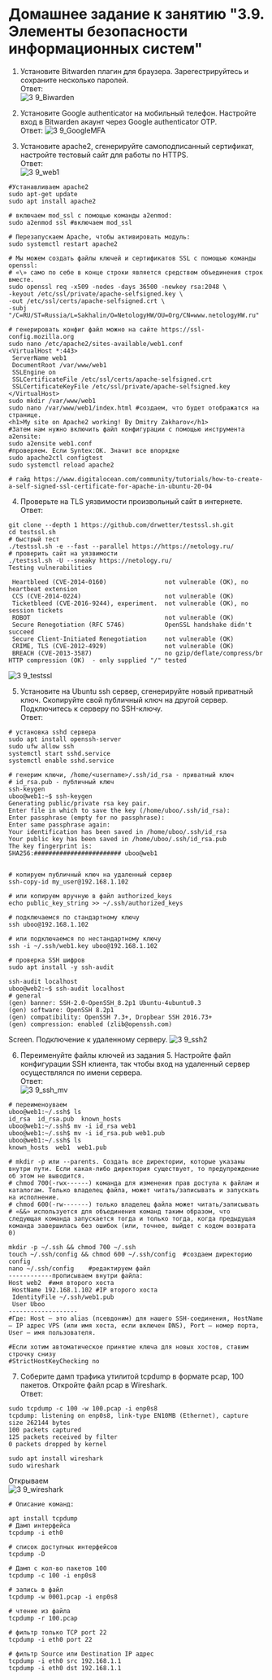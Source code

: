 # Домашнее задание к занятию "3.9. Элементы безопасности информационных систем"

1. Установите Bitwarden плагин для браузера. Зарегестрируйтесь и сохраните несколько паролей.<br />
Ответ:<br />
![3 9_Biwarden](https://user-images.githubusercontent.com/35838789/145347158-a62b2a39-1679-4aa3-9326-159421272b09.JPG)

2. Установите Google authenticator на мобильный телефон. Настройте вход в Bitwarden акаунт через Google authenticator OTP.<br />
Ответ:
![3 9_GoogleMFA](https://user-images.githubusercontent.com/35838789/145347922-d25d4754-fd2b-4aac-80d8-43ce093d700e.JPG)

3. Установите apache2, сгенерируйте самоподписанный сертификат, настройте тестовый сайт для работы по HTTPS.<br />
Ответ:<br />
![3 9_web1](https://user-images.githubusercontent.com/35838789/145350724-bf20c455-47ab-4fac-8375-40e500ba2dfa.JPG)
````
#Устанавливаем apache2
sudo apt-get update
sudo apt install apache2

# включаем mod_ssl с помощью команды a2enmod:
sudo a2enmod ssl #включаем mod_ssl

# Перезапуcкаем Apache, чтобы активировать модуль:
sudo systemctl restart apache2

# Мы можем создать файлы ключей и сертификатов SSL с помощью команды openssl:
# «\» само по себе в конце строки является средством объединения строк вместе.
sudo openssl req -x509 -nodes -days 36500 -newkey rsa:2048 \
-keyout /etc/ssl/private/apache-selfsigned.key \
-out /etc/ssl/certs/apache-selfsigned.crt \
-subj "/C=RU/ST=Russia/L=Sakhalin/O=NetologyHW/OU=Org/CN=www.netologyHW.ru"

# генерировать конфиг файл можно на сайте https://ssl-config.mozilla.org
sudo nano /etc/apache2/sites-available/web1.conf
<VirtualHost *:443>
 ServerName web1
 DocumentRoot /var/www/web1
 SSLEngine on
 SSLCertificateFile /etc/ssl/certs/apache-selfsigned.crt
 SSLCertificateKeyFile /etc/ssl/private/apache-selfsigned.key
</VirtualHost>
sudo mkdir /var/www/web1
sudo nano /var/www/web1/index.html #создаем, что будет отображатся на странице.
<h1>My site on Apache2 working! By Dmitry Zakharov</h1>
#Затем нам нужно включить файл конфигурации с помощью инструмента a2ensite:
sudo a2ensite web1.conf 
#проверяем. Если Syntex:OK. Значит все впорядке
sudo apache2ctl configtest  
sudo systemctl reload apache2

# гайд https://www.digitalocean.com/community/tutorials/how-to-create-a-self-signed-ssl-certificate-for-apache-in-ubuntu-20-04
````

4. Проверьте на TLS уязвимости произвольный сайт в интернете.<br />
Ответ:
````
git clone --depth 1 https://github.com/drwetter/testssl.sh.git
cd testssl.sh
# быстрый тест
./testssl.sh -e --fast --parallel https://https://netology.ru/
# проверить сайт на уязвимости
./testssl.sh -U --sneaky https://netology.ru/
Testing vulnerabilities 

 Heartbleed (CVE-2014-0160)                not vulnerable (OK), no heartbeat extension
 CCS (CVE-2014-0224)                       not vulnerable (OK)
 Ticketbleed (CVE-2016-9244), experiment.  not vulnerable (OK), no session tickets
 ROBOT                                     not vulnerable (OK)
 Secure Renegotiation (RFC 5746)           OpenSSL handshake didn't succeed
 Secure Client-Initiated Renegotiation     not vulnerable (OK)
 CRIME, TLS (CVE-2012-4929)                not vulnerable (OK)
 BREACH (CVE-2013-3587)                    no gzip/deflate/compress/br HTTP compression (OK)  - only supplied "/" tested
````
![3 9_testssl](https://user-images.githubusercontent.com/35838789/145347872-83181f15-ff57-4c1c-80e2-7dde989a47af.JPG)

5. Установите на Ubuntu ssh сервер, сгенерируйте новый приватный ключ. Скопируйте свой публичный ключ на другой сервер. Подключитесь к серверу по SSH-ключу.<br />
Ответ:
````
# установка sshd сервера
sudo apt install openssh-server
sudo ufw allow ssh
systemctl start sshd.service
systemctl enable sshd.service

# генерим ключи, /home/<username>/.ssh/id_rsa - приватный ключ
# id_rsa.pub - публичный ключ
ssh-keygen
uboo@web1:~$ ssh-keygen
Generating public/private rsa key pair.
Enter file in which to save the key (/home/uboo/.ssh/id_rsa):
Enter passphrase (empty for no passphrase):
Enter same passphrase again:
Your identification has been saved in /home/uboo/.ssh/id_rsa
Your public key has been saved in /home/uboo/.ssh/id_rsa.pub
The key fingerprint is:
SHA256:######################## uboo@web1


# копируем публичный ключ на удаленный сервер
ssh-copy-id my_user@192.168.1.102

# или копируем вручную в файл authorized_keys
echo public_key_string >> ~/.ssh/authorized_keys

# подключаемся по стандартному ключу
ssh uboo@192.168.1.102

# или подключаемся по нестандартному ключу
ssh -i ~/.ssh/web1.key uboo@192.168.1.102

# проверка SSH шифров
sudo apt install -y ssh-audit

ssh-audit localhost
uboo@web2:~$ ssh-audit localhost
# general
(gen) banner: SSH-2.0-OpenSSH_8.2p1 Ubuntu-4ubuntu0.3
(gen) software: OpenSSH 8.2p1
(gen) compatibility: OpenSSH 7.3+, Dropbear SSH 2016.73+
(gen) compression: enabled (zlib@openssh.com)
````
Screen. Подключение к удаленному серверу.
![3 9_ssh2](https://user-images.githubusercontent.com/35838789/145347512-ef3b0ce7-df0e-44bc-ad5c-e7fd9f071062.JPG)


6. Переименуйте файлы ключей из задания 5. Настройте файл конфигурации SSH клиента, так чтобы вход на удаленный сервер осуществлялся по имени сервера.<br />
Ответ:<br />
![3 9_ssh_mv](https://user-images.githubusercontent.com/35838789/145347771-cfcc8a9b-150e-4d7f-99eb-c39b028d453c.JPG)

````
# переименоуваем
uboo@web1:~/.ssh$ ls
id_rsa  id_rsa.pub  known_hosts
uboo@web1:~/.ssh$ mv -i id_rsa web1
uboo@web1:~/.ssh$ mv -i id_rsa.pub web1.pub
uboo@web1:~/.ssh$ ls
known_hosts  web1  web1.pub

# mkdir -p или --parents. Создать все директории, которые указаны внутри пути. Если какая-либо директория существует, то предупреждение об этом не выводится.
# chmod 700(-rwx------) команда для изменения прав доступа к файлам и каталогам. Только владелец файла, может читать/записывать и запускать на исполнение.
# chmod 600(-rw-------)	только владелец файла может читать/записывать
# «&&» используется для объединения команд таким образом, что следующая команда запускается тогда и только тогда, когда предыдущая команда завершилась без ошибок (или, точнее, выйдет с кодом возврата 0)

mkdir -p ~/.ssh && chmod 700 ~/.ssh
touch ~/.ssh/config && chmod 600 ~/.ssh/config  #создаем директорию config
nano ~/.ssh/config    #редактируем файл
------------прописываем внутри файла:
Host web2  #имя второго хоста
 HostName 192.168.1.102 #IP второго хоста
 IdentityFile ~/.ssh/web1.pub
 User Uboo
-------------------
#Где: Host — это alias (псевдоним) для нашего SSH-соединения, HostName — IP адрес VPS (или имя хоста, если включен DNS), Port — номер порта, User — имя пользователя.

#Если хотим автоматическое принятие ключа для новых хостов, ставим строчку снизу
#StrictHostKeyChecking no  
````

7. Соберите дамп трафика утилитой tcpdump в формате pcap, 100 пакетов. Откройте файл pcap в Wireshark.<br />
Ответ:
````
sudo tcpdump -c 100 -w 100.pcap -i enp0s8
tcpdump: listening on enp0s8, link-type EN10MB (Ethernet), capture size 262144 bytes
100 packets captured
125 packets received by filter
0 packets dropped by kernel

sudo apt install wireshark
sudo wireshark
````
Открываем <br />
![3 9_wireshark](https://user-images.githubusercontent.com/35838789/145347415-22d3737d-7fef-4231-b9df-528d4fd389fd.JPG)

````
# Описание команд:

apt install tcpdump
# Дамп интерфейса
tcpdump -i eth0

# список доступных интерфейсов
tcpdump -D

# Дамп с кол-во пакетов 100
tcpdump -c 100 -i enp0s8

# запись в файл
tcpdump -w 0001.pcap -i enp0s8

# чтение из файла
tcpdump -r 100.pcap

# фильтр только TCP port 22
tcpdump -i eth0 port 22

# фильтр Source или Destination IP адрес
tcpdump -i eth0 src 192.168.1.1
tcpdump -i eth0 dst 192.168.1.1
````
